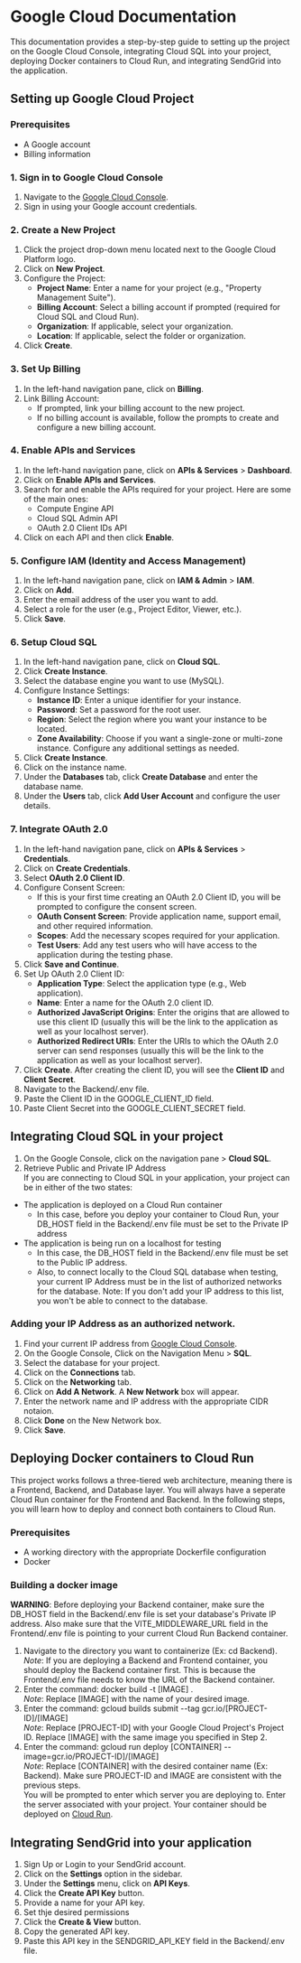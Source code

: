 # Google Cloud Documentation
This documentation provides a step-by-step guide to setting up the project on the Google Cloud Console, integrating Cloud SQL into your project, deploying Docker containers to Cloud Run, and integrating SendGrid into the application.

## Setting up Google Cloud Project

### Prerequisites
- A Google account
- Billing information

### 1. Sign in to Google Cloud Console
1. Navigate to the [Google Cloud Console](https://console.cloud.google.com/).
2. Sign in using your Google account credentials.

### 2. Create a New Project
1. Click the project drop-down menu located next to the Google Cloud Platform logo.
2. Click on **New Project**.
3. Configure the Project:
   - **Project Name**: Enter a name for your project (e.g., "Property Management Suite").
   - **Billing Account**: Select a billing account if prompted (required for Cloud SQL and Cloud Run).
   - **Organization**: If applicable, select your organization.
   - **Location**: If applicable, select the folder or organization.
4. Click **Create**.

### 3. Set Up Billing
1. In the left-hand navigation pane, click on **Billing**.
2. Link Billing Account:
   - If prompted, link your billing account to the new project.
   - If no billing account is available, follow the prompts to create and configure a new billing account.

### 4. Enable APIs and Services
1. In the left-hand navigation pane, click on **APIs & Services** > **Dashboard**.
2. Click on **Enable APIs and Services**.
3. Search for and enable the APIs required for your project. Here are some of the main ones:
   - Compute Engine API
   - Cloud SQL Admin API
   - OAuth 2.0 Client IDs API
4. Click on each API and then click **Enable**.

### 5. Configure IAM (Identity and Access Management)
1. In the left-hand navigation pane, click on **IAM & Admin** > **IAM**.
2. Click on **Add**.
3. Enter the email address of the user you want to add.
4. Select a role for the user (e.g., Project Editor, Viewer, etc.).
5. Click **Save**.

### 6. Setup Cloud SQL
1. In the left-hand navigation pane, click on **Cloud SQL**.
2. Click **Create Instance**.
2. Select the database engine you want to use (MySQL).
3. Configure Instance Settings:
   - **Instance ID**: Enter a unique identifier for your instance.
   - **Password**: Set a password for the root user.
   - **Region**: Select the region where you want your instance to be located.
   - **Zone Availability**: Choose if you want a single-zone or multi-zone instance.  Configure any additional settings as needed.
4. Click **Create Instance**.
5. Click on the instance name.
6. Under the **Databases** tab, click **Create Database** and enter the database name.
7. Under the **Users** tab, click **Add User Account** and configure the user details.

### 7. Integrate OAuth 2.0
1. In the left-hand navigation pane, click on **APIs & Services** > **Credentials**.
2. Click on **Create Credentials**.
3. Select **OAuth 2.0 Client ID**.
4. Configure Consent Screen:
   - If this is your first time creating an OAuth 2.0 Client ID, you will be prompted to configure the consent screen.
   - **OAuth Consent Screen**: Provide application name, support email, and other required information.
   - **Scopes**: Add the necessary scopes required for your application.
   - **Test Users**: Add any test users who will have access to the application during the testing phase.
5. Click **Save and Continue**.
6. Set Up OAuth 2.0 Client ID:
   - **Application Type**: Select the application type (e.g., Web application).
   - **Name**: Enter a name for the OAuth 2.0 client ID.
   - **Authorized JavaScript Origins**: Enter the origins that are allowed to use this client ID (usually this will be the link to the application as well as your localhost server).
   - **Authorized Redirect URIs**: Enter the URIs to which the OAuth 2.0 server can send responses (usually this will be the link to the application as well as your localhost server).
7. Click **Create**.  After creating the client ID, you will see the **Client ID** and **Client Secret**. 
8. Navigate to the Backend/.env file.
9. Paste the Client ID in the GOOGLE_CLIENT_ID field.
10. Paste Client Secret into the GOOGLE_CLIENT_SECRET field.

## Integrating Cloud SQL in your project
1. On the Google Console, click on the navigation pane > **Cloud SQL**.
2. Retrieve Public and Private IP Address\
If you are connecting to Cloud SQL in your application, your project can be in either of the two states:
- The application is deployed on a Cloud Run container
   - In this case, before you deploy your container to Cloud Run, your DB_HOST field in the Backend/.env file must be set to the Private IP address
- The application is being run on a localhost for testing
   - In this case, the DB_HOST field in the Backend/.env file must be set to the Public IP address.
   - Also, to connect locally to the Cloud SQL database when testing, your current IP Address must be in the list of authorized networks for the database.  Note: If you don't add your IP address to this list, you won't be able to connect to the database.

### Adding your IP Address as an authorized network.
1. Find your current IP address from [Google Cloud Console](https://whatismyipaddress.com/).
2. On the Google Console, Click on the Navigation Menu > **SQL**.
3. Select the database for your project.
4. Click on the **Connections** tab.
5. Click on the **Networking** tab.
6. Click on **Add A Network**.  A **New Network** box will appear.
7. Enter the network name and IP address with the appropriate CIDR notaion.
8. Click **Done** on the New Network box.
9. Click **Save**.

## Deploying Docker containers to Cloud Run
This project works follows a three-tiered web architecture, meaning there is a Frontend, Backend, and Database layer. 
You will always have a seperate Cloud Run container for the Frontend and Backend. In the following steps, you will learn how to deploy and connect both containers to Cloud Run. 

### Prerequisites
- A working directory with the appropriate Dockerfile configuration
- Docker

### Building a docker image
**WARNING**: Before deploying your Backend container, make sure the DB_HOST field in the Backend/.env file is set your database's Private IP address. Also make sure that the VITE_MIDDLEWARE_URL field in the Frontend/.env file is pointing to your current Cloud Run Backend container.
1. Navigate to the directory you want to containerize (Ex: cd Backend).\
*Note*: If you are deploying a Backend and Frontend container, you should deploy the Backend container first. This is because the Frontend/.env file needs to know the URL of the Backend container.
3. Enter the command: docker build -t [IMAGE]  .\
*Note*: Replace [IMAGE] with the name of your desired image.
5. Enter the command: gcloud builds submit --tag gcr.io/[PROJECT-ID]/[IMAGE]\
*Note*: Replace [PROJECT-ID] with your Google Cloud Project's Project ID. Replace [IMAGE] with the same image you specified in Step 2.
7. Enter the command: gcloud run deploy [CONTAINER] --image=gcr.io/PROJECT-ID]/[IMAGE]\
*Note*: Replace [CONTAINER] with the desired container name (Ex: Backend). Make sure PROJECT-ID and IMAGE are consistent with the previous steps.\
You will be prompted to enter which server you are deploying to. Enter the server associated with your project.  Your container should be deployed on [Cloud Run](https://console.cloud.google.com/run).

## Integrating SendGrid into your application
1. Sign Up or Login to your SendGrid account.
2. Click on the **Settings** option in the sidebar.
3. Under the **Settings** menu, click on **API Keys**.
4. Click the **Create API Key** button.
5. Provide a name for your API key.
6. Set thje desired permissions
7. Click the **Create & View** button.
8. Copy the generated API key. 
9. Paste this API key in the SENDGRID_API_KEY field in the Backend/.env file.
